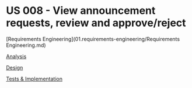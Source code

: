 # US 008 - View announcement requests, review and approve/reject 

[Requirements Engineering](01.requirements-engineering/Requirements Engineering.md)

[Analysis](02.analysis/Analysis.md)

[Design](03.design/Design.md)

[Tests & Implementation ](04.tests-and-implementation/Readme.md)

